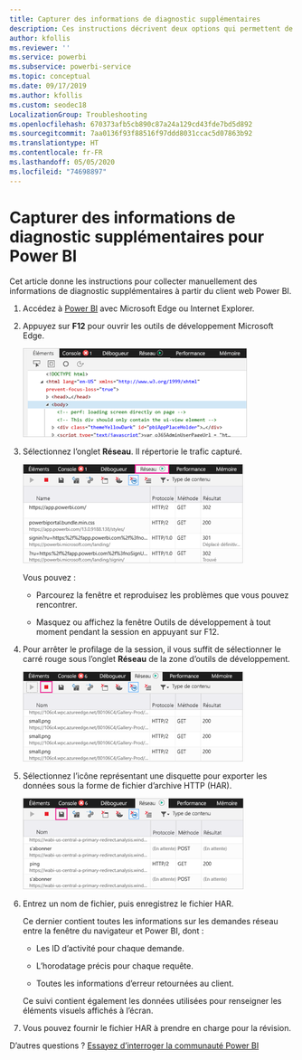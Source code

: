 ```yaml
---
title: Capturer des informations de diagnostic supplémentaires
description: Ces instructions décrivent deux options qui permettent de collecter manuellement des informations de diagnostic supplémentaires à partir du client web Power BI.
author: kfollis
ms.reviewer: ''
ms.service: powerbi
ms.subservice: powerbi-service
ms.topic: conceptual
ms.date: 09/17/2019
ms.author: kfollis
ms.custom: seodec18
LocalizationGroup: Troubleshooting
ms.openlocfilehash: 670373afb5cb890c87a24a129cd43fde7bd5d892
ms.sourcegitcommit: 7aa0136f93f88516f97ddd8031ccac5d07863b92
ms.translationtype: HT
ms.contentlocale: fr-FR
ms.lasthandoff: 05/05/2020
ms.locfileid: "74698897"
---
```

# <a name="capture-additional-diagnostic-information-for-power-bi"></a>Capturer des informations de diagnostic supplémentaires pour Power BI

Cet article donne les instructions pour collecter manuellement des informations de diagnostic supplémentaires à partir du client web Power BI.

1. Accédez à [Power BI](https://app.powerbi.com) avec Microsoft Edge ou Internet Explorer.

1. Appuyez sur **F12** pour ouvrir les outils de développement Microsoft Edge.

   ![Capture d’écran de l’onglet Éléments des outils de développement Microsoft Edge.](media/service-admin-capturing-additional-diagnostic-information-for-power-bi/edge-developer-tools.png)

1. Sélectionnez l’onglet **Réseau**. Il répertorie le trafic capturé.

   ![Capture d’écran de l’onglet Réseau des outils de développement Microsoft Edge.](media/service-admin-capturing-additional-diagnostic-information-for-power-bi/edge-network-tab.png)

    Vous pouvez :

    * Parcourez la fenêtre et reproduisez les problèmes que vous pouvez rencontrer.

    * Masquez ou affichez la fenêtre Outils de développement à tout moment pendant la session en appuyant sur F12.

1. Pour arrêter le profilage de la session, il vous suffit de sélectionner le carré rouge sous l’onglet **Réseau** de la zone d’outils de développement.

   ![Capture d’écran de l’onglet Réseau des outils de développement Microsoft Edge avec le bouton Arrêter mis en évidence.](media/service-admin-capturing-additional-diagnostic-information-for-power-bi/edge-network-tab-stop.png)

1. Sélectionnez l’icône représentant une disquette pour exporter les données sous la forme de fichier d’archive HTTP (HAR).

   ![Capture d’écran de l’onglet Réseau des outils de développement Microsoft Edge avec l’icône de disquette mise en évidence.](media/service-admin-capturing-additional-diagnostic-information-for-power-bi/edge-network-tab-save.png)

1. Entrez un nom de fichier, puis enregistrez le fichier HAR.

    Ce dernier contient toutes les informations sur les demandes réseau entre la fenêtre du navigateur et Power BI, dont :

    * Les ID d’activité pour chaque demande.

    * L’horodatage précis pour chaque requête.

    * Toutes les informations d’erreur retournées au client.

    Ce suivi contient également les données utilisées pour renseigner les éléments visuels affichés à l’écran.

1. Vous pouvez fournir le fichier HAR à prendre en charge pour la révision.

D’autres questions ? [Essayez d’interroger la communauté Power BI](https://community.powerbi.com/)
